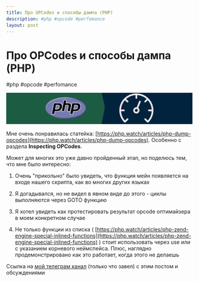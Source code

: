 ```yaml
---
title: Про OPCodes и способы дампа (PHP)
description: #php #opcode #perfomance
layout: post
---
```

# Про OPCodes и способы дампа (PHP)

#php #opcode #perfomance

<img src="/assets/2024-07-29-php-inspecting-opcodes-header.jpg" alt="PHP Performance" width="500">

Мне очень понравилась статейка: [https://php.watch/articles/php-dump-opcodes](https://php.watch/articles/php-dump-opcodes). Особенно с раздела **Inspecting OPCodes**.

Может для многих это уже давно пройденный этап, но поделюсь тем, что мне было интересно:

1) Очень "прикольно" было увидеть, что функция мейн появляется на входе нашего скрипта, как во многих других языках

2) Я догадывался, но не видел в явном виде до этого - циклы выполняются через GOTO функцию

3) Я хотел увидеть как протестировать результат opcode оптимайзера в моем конкретном случае

4) Не только функции из списка ( [https://php.watch/articles/php-zend-engine-special-inlined-functions](https://php.watch/articles/php-zend-engine-special-inlined-functions) ) стоит использовать через use или с указанием корневого неймспейса. Плюс, наглядно продемонстрировано как это работает, когда этого не делаешь

Ссылка на [мой телеграм канал](https://t.me/programming_ionov) (только что завел) с этим постом и обсуждениями